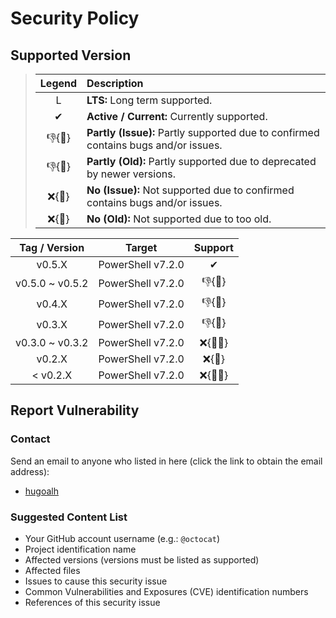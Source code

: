 # Security Policy

## Supported Version

> | **Legend** | **Description** |
> |:-:|:--|
> | L | **LTS:** Long term supported. |
> | ✔ | **Active / Current:** Currently supported. |
> | 👎{🐛} | **Partly (Issue):** Partly supported due to confirmed contains bugs and/or issues. |
> | 👎{🧓} | **Partly (Old):** Partly supported due to deprecated by newer versions. |
> | ❌{🐛} | **No (Issue):** Not supported due to confirmed contains bugs and/or issues. |
> | ❌{🧓} | **No (Old):** Not supported due to too old. |

| **Tag / Version** | **Target** | **Support** |
|:-:|:-:|:-:|
| v0.5.X | PowerShell v7.2.0 | ✔ |
| v0.5.0 \~ v0.5.2 | PowerShell v7.2.0 | 👎{🐛} |
| v0.4.X | PowerShell v7.2.0 | 👎{🧓} |
| v0.3.X | PowerShell v7.2.0 | 👎{🧓} |
| v0.3.0 \~ v0.3.2 | PowerShell v7.2.0 | ❌{🐛🧓} |
| v0.2.X | PowerShell v7.2.0 | ❌{🧓} |
| < v0.2.X | PowerShell v7.2.0 | ❌{🐛🧓} |

## Report Vulnerability

### Contact

Send an email to anyone who listed in here (click the link to obtain the email address):

- [hugoalh](https://github.com/hugoalh)

### Suggested Content List

- Your GitHub account username (e.g.: `@octocat`)
- Project identification name
- Affected versions (versions must be listed as supported)
- Affected files
- Issues to cause this security issue
- Common Vulnerabilities and Exposures (CVE) identification numbers
- References of this security issue
